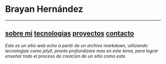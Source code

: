# Brayan Hernández
------

[sobre mi](#) [tecnologias](#) [proyectos](#) [contacto](#)
------

*Este es un sitio web echo a partir de un archivo markdown, utilizando tecnologias como jelyll, pronto profundizare mas en este tema, para lograr enseñar todo el proceso de creacion de un sitio como este.*

